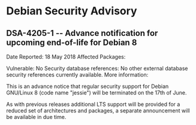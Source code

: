 
Debian Security Advisory
========================


DSA-4205-1 -- Advance notification for upcoming end-of-life for Debian 8
------------------------------------------------------------------------



Date Reported:
18 May 2018
Affected Packages:



Vulnerable:
No
Security database references:
No other external database security references currently available.
More information:

This is an advance notice that regular security support for Debian
GNU/Linux 8 (code name "jessie") will be terminated on the 17th of
June.


As with previous releases additional LTS support will be provided for
a reduced set of architectures and packages, a separate announcement
will be available in due time.





